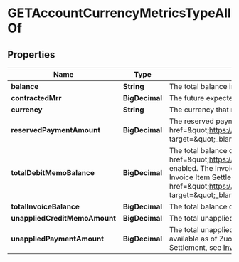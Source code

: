 

# GETAccountCurrencyMetricsTypeAllOf


## Properties

| Name | Type | Description | Notes |
|------------ | ------------- | ------------- | -------------|
|**balance** | **String** | The total balance in this currency.  |  [optional] |
|**contractedMrr** | **BigDecimal** | The future expected Monthly Recurring Revenue (MRR) in this currency, accounting for future upgrades, downgrades, upsells, and cancellations.  |  [optional] |
|**currency** | **String** | The currency that metrics are aggregated based on.  |  [optional] |
|**reservedPaymentAmount** | **BigDecimal** | The reserved payment amount of the customer account in this currency. For more information, see &lt;a href&#x3D;\&quot;https://knowledgecenter.zuora.com/Zuora_Billing/Bill_your_customers/Bill_for_usage_or_prepaid_products/Advanced_Consumption_Billing/Prepaid_Cash_with_Drawdown\&quot; target&#x3D;\&quot;_blank\&quot;&gt;Prepaid Cash with Drawdown&lt;/a&gt;.  |  [optional] |
|**totalDebitMemoBalance** | **BigDecimal** | The total balance of all posted debit memos in this currency.  **Note:** This field is only available if you have &lt;a href&#x3D;\&quot;https://knowledgecenter.zuora.com/Zuora_Billing/Bill_your_customers/Adjust_invoice_amounts/Invoice_Settlement\&quot; target&#x3D;\&quot;_blank\&quot;&gt;Invoice Settlement&lt;/a&gt; enabled. The Invoice Settlement feature is generally available as of Zuora Billing Release 296 (March 2021). This feature includes Unapplied Payments, Credit and Debit Memo, and Invoice Item Settlement. If you want to enable Invoice Settlement, see &lt;a href&#x3D;\&quot;https://knowledgecenter.zuora.com/Zuora_Billing/Bill_your_customers/Adjust_invoice_amount[…]ment/AC_Invoice_Settlement_migration_checklist_and_guide\&quot; target&#x3D;\&quot;_blank\&quot;&gt;Invoice Settlement Enablement and Checklist Guide&lt;/a&gt; for more information.  |  [optional] |
|**totalInvoiceBalance** | **BigDecimal** | The total balance of all posted invoices in this currency.  |  [optional] |
|**unappliedCreditMemoAmount** | **BigDecimal** | The total unapplied amount of all posted credit memos in this currency.  |  [optional] |
|**unappliedPaymentAmount** | **BigDecimal** | The total unapplied amount of all posted payments in this currency.  **Note:** This field is only available if you have [Invoice Settlement](https://knowledgecenter.zuora.com/Billing/Billing_and_Payments/Invoice_Settlement) enabled. The Invoice Settlement feature is generally available as of Zuora Billing Release 296 (March 2021). This feature includes Unapplied Payments, Credit and Debit Memo, and Invoice Item Settlement. If you want to enable Invoice Settlement, see [Invoice Settlement Enablement and Checklist Guide](https://knowledgecenter.zuora.com/Billing/Billing_and_Payments/Invoice_Settlement/Invoice_Settlement_Migration_Checklist_and_Guide) for more information.  |  [optional] |



